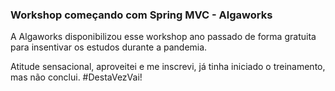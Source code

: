 ### Workshop começando com Spring MVC - Algaworks

   A Algaworks disponibilizou esse workshop ano passado de forma gratuita para insentivar os estudos durante a pandemia.

  Atitude sensacional, aproveitei e me inscrevi, já tinha iniciado o treinamento, mas não conclui. #DestaVezVai!